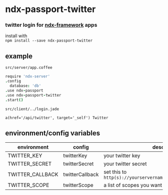 # ndx-passport-twitter 
### twitter login for [ndx-framework](https://github.com/ndxbxrme/ndx-framework) apps
install with   
`npm install --save ndx-passport-twitter`  
## example
`src/server/app.coffee`  
```coffeescript
require 'ndx-server'
.config
  database: 'db'
.use ndx-passport
.use ndx-passport-twitter
.start()
```
`src/client/../login.jade`  
```jade
a(href='/api/twitter', target='_self') Twitter
```
## environment/config variables  
|environment|config|description|
|-----------|------|-----------|
|TWITTER_KEY|twitterKey|your twitter key|
|TWITTER_SECRET|twitterSecret|your twitter secret|
|TWITTER_CALLBACK|twitterCallback|set this to `http(s)://yourservername.com/api/twitter/callback`|
|TWITTER_SCOPE|twitterScope|a list of scopes you want access to|
